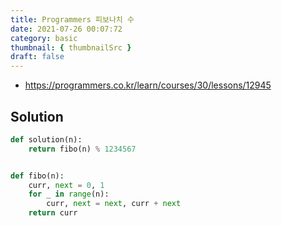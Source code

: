 ```yaml
---
title: Programmers 피보나치 수
date: 2021-07-26 00:07:72
category: basic
thumbnail: { thumbnailSrc }
draft: false
---
```


- https://programmers.co.kr/learn/courses/30/lessons/12945

## Solution

```py
def solution(n):
    return fibo(n) % 1234567


def fibo(n):
    curr, next = 0, 1
    for _ in range(n):
        curr, next = next, curr + next
    return curr
```
